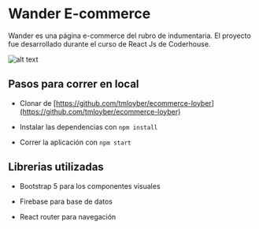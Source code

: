 # Wander E-commerce

Wander es una página e-commerce del rubro de indumentaria. El proyecto fue desarrollado durante el curso de React Js de Coderhouse.

![alt text](http://g.recordit.co/kUVGuSseAU.gif)
## Pasos para correr en local

* Clonar de [https://github.com/tmloyber/ecommerce-loyber](https://github.com/tmloyber/ecommerce-loyber)

* Instalar las dependencias con `npm install`

* Correr la aplicación con `npm start`

## Librerias utilizadas

* Bootstrap 5 para los componentes visuales

* Firebase para base de datos

* React router para navegación

